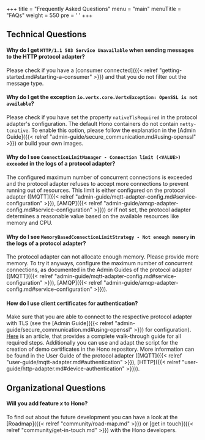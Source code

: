 +++
title = "Frequently Asked Questions"
menu = "main"
menuTitle = "FAQs"
weight = 550
pre = '<i class="far fa-question-circle"></i> '
+++


## Technical Questions


#### Why do I get `HTTP/1.1 503 Service Unavailable` when sending messages to the HTTP protocol adapter?

Please check if you have a [consumer connected]({{< relref "getting-started.md#starting-a-consumer" >}}) 
and that you do not filter out the message type.  


#### Why do I get the exception `io.vertx.core.VertxException: OpenSSL is not available`?

Please check if you have set the property `nativeTlsRequired` in the protocol adapter's configuration. The default Hono
containers do not contain `netty-tcnative`. To enable this option, please follow the explanation in the 
[Admin Guide]({{< relref "admin-guide/secure_communication.md#using-openssl" >}}) or build your own images.


#### Why do I see `ConnectionLimitManager - Connection limit (<VALUE>) exceeded` in the logs of a protocol adapter? 

The configured maximum number of concurrent connections is exceeded and the protocol adapter refuses to accept more 
connections to prevent running out of resources. This limit is either configured on the protocol adapter
([MQTT]({{< relref "admin-guide/mqtt-adapter-config.md#service-configuration" >}}),
[AMQP]({{< relref "admin-guide/amqp-adapter-config.md#service-configuration" >}})) or if not set, 
the protocol adapter determines a reasonable value based on the available resources like memory and CPU.


#### Why do I see `MemoryBasedConnectionLimitStrategy - Not enough memory` in the logs of a protocol adapter? 

The protocol adapter can not allocate enough memory. Please provide more memory. To try it anyways, configure the 
maximum number of concurrent connections, as documented in the Admin Guides of the protocol adapter
([MQTT]({{< relref "admin-guide/mqtt-adapter-config.md#service-configuration" >}}),
[AMQP]({{< relref "admin-guide/amqp-adapter-config.md#service-configuration" >}})).



#### How do I use client certificates for authentication?

Make sure that you are able to connect to the respective protocol adapter with TLS 
(see the [Admin Guide]({{< relref "admin-guide/secure_communication.md#using-openssl" >}}) for configuration).
[Here](https://blog.bosch-si.com/developer/x-509-based-device-authentication-in-eclipse-hono/) is an article, that 
provides a complete walk-through guide for all required steps. 
Additionally you can use and adapt the script for the creation of demo certificates in the Hono repository.
More information can be found in the User Guide of the protocol adapter 
([MQTT]({{< relref "user-guide/mqtt-adapter.md#authentication" >}}),
[HTTP]({{< relref "user-guide/http-adapter.md#device-authentication" >}})).



## Organizational Questions

#### Will you add feature _x_ to Hono?

To find out about the future development you can have a look at the [Roadmap]({{< relref "community/road-map.md" >}}) or
[get in touch]({{< relref "community/get-in-touch.md" >}}) with the Hono developers.
